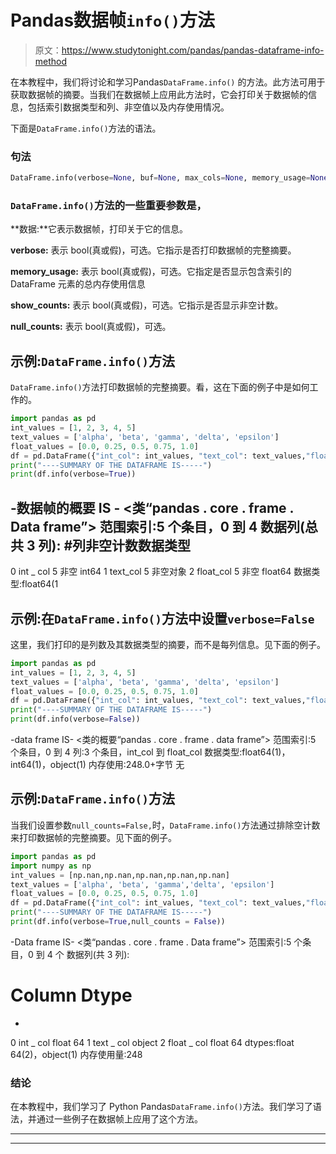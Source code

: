 # Pandas数据帧`info()`方法

> 原文：<https://www.studytonight.com/pandas/pandas-dataframe-info-method>

在本教程中，我们将讨论和学习Pandas`DataFrame.info()` 的方法。此方法可用于获取数据帧的摘要。当我们在数据帧上应用此方法时，它会打印关于数据帧的信息，包括索引数据类型和列、非空值以及内存使用情况。

下面是`DataFrame.info()`方法的语法。

### 句法

```py
DataFrame.info(verbose=None, buf=None, max_cols=None, memory_usage=None, show_counts=None, null_counts=None)
```

### `DataFrame.info()`方法的一些重要参数是，

**数据:**它表示数据帧，打印关于它的信息。

**verbose:** 表示 bool(真或假)，可选。它指示是否打印数据帧的完整摘要。

**memory_usage:** 表示 bool(真或假)，可选。它指定是否显示包含索引的 DataFrame 元素的总内存使用信息

**show_counts:** 表示 bool(真或假)，可选。它指示是否显示非空计数。

**null_counts:** 表示 bool(真或假)，可选。

## 示例:`DataFrame.info()`方法

`DataFrame.info()`方法打印数据帧的完整摘要。看，这在下面的例子中是如何工作的。

```py
import pandas as pd
int_values = [1, 2, 3, 4, 5]
text_values = ['alpha', 'beta', 'gamma', 'delta', 'epsilon']
float_values = [0.0, 0.25, 0.5, 0.75, 1.0]
df = pd.DataFrame({"int_col": int_values, "text_col": text_values,"float_col": float_values})
print("----SUMMARY OF THE DATAFRAME IS-----")
print(df.info(verbose=True))
```

-数据帧的概要 IS -
<类“pandas . core . frame . Data frame”>
范围索引:5 个条目，0 到 4
数据列(总共 3 列):
#列非空计数数据类型
-
0 int _ col 5 非空 int64
1 text_col 5 非空对象
2 float_col 5 非空 float64
数据类型:float64(1

## 示例:在`DataFrame.info()`方法中设置`verbose=False`

这里，我们打印的是列数及其数据类型的摘要，而不是每列信息。见下面的例子。

```py
import pandas as pd
int_values = [1, 2, 3, 4, 5]
text_values = ['alpha', 'beta', 'gamma', 'delta', 'epsilon']
float_values = [0.0, 0.25, 0.5, 0.75, 1.0]
df = pd.DataFrame({"int_col": int_values, "text_col": text_values,"float_col": float_values})
print("----SUMMARY OF THE DATAFRAME IS-----")
print(df.info(verbose=False))
```

-data frame IS-
<类的概要“pandas . core . frame . data frame”>
范围索引:5 个条目，0 到 4
列:3 个条目，int_col 到 float_col
数据类型:float64(1)，int64(1)，object(1)
内存使用:248.0+字节
无

## 示例:`DataFrame.info()`方法

当我们设置参数`null_counts=False,`时，`DataFrame.info()`方法通过排除空计数来打印数据帧的完整摘要。见下面的例子。

```py
import pandas as pd
import numpy as np
int_values = [np.nan,np.nan,np.nan,np.nan,np.nan]
text_values = ['alpha', 'beta', 'gamma','delta', 'epsilon']
float_values = [0.0, 0.25, 0.5, 0.75, 1.0]
df = pd.DataFrame({"int_col": int_values, "text_col": text_values,"float_col": float_values})
print("----SUMMARY OF THE DATAFRAME IS-----")
print(df.info(verbose=True,null_counts = False))
```

-Data frame IS-
<类“pandas . core . frame . Data frame”>
范围索引:5 个条目，0 到 4 个
数据列(共 3 列):
# Column Dtype
-
0 int _ col float 64
1 text _ col object
2 float _ col float 64
dtypes:float 64(2)，object(1)
内存使用量:248

### 结论

在本教程中，我们学习了 Python Pandas`DataFrame.info()`方法。我们学习了语法，并通过一些例子在数据帧上应用了这个方法。

* * *

* * *